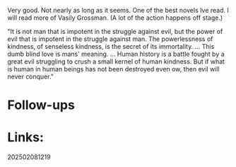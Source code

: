 Very good. Not nearly as long as it seems.  One of the best novels Ive read. I will read more of Vasily Grossman.
(A lot of the action happens off stage.)

"It is not man that is impotent in the struggle against evil, but the power of evil that is impotent in the struggle against man. The powerlessness of kindness, of senseless kindness, is the secret of its immortality. ... This dumb blind love is mans' meaning. ... Human history is a battle fought by a great evil struggling to crush a small kernel of human kindness. But if what is human in human beings has not been destroyed even ow, then evil will never conquer." 





# Follow-ups


# Links: 



202502081219
